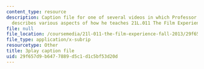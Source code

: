 ```yaml
---
content_type: resource
description: Caption file for one of several videos in which Professor David Thorburn
  describes various aspects of how he teaches 21L.011 The Film Experience.
file: null
file_location: /coursemedia/21l-011-the-film-experience-fall-2013/29f657d9b6477889d5c1d1c5bf53d20d_kvbLY2mQW1k.srt
file_type: application/x-subrip
resourcetype: Other
title: 3play caption file
uid: 29f657d9-b647-7889-d5c1-d1c5bf53d20d
---
```

